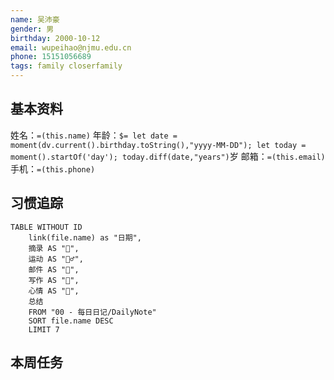 ```yaml
---
name: 吴沛豪
gender: 男
birthday: 2000-10-12
email: wupeihao@njmu.edu.cn
phone: 15151056689
tags: family closerfamily
---
```


## 基本资料

姓名：`=(this.name)`
年龄：`$= let date = moment(dv.current().birthday.toString(),"yyyy-MM-DD"); let today = moment().startOf('day'); today.diff(date,"years")`岁
邮箱：`=(this.email)`
手机：`=(this.phone)`

## 习惯追踪

```dataview
TABLE WITHOUT ID
	link(file.name) as "日期",
	摘录 AS "🌄",
	运动 AS "🏃‍♂️",
	邮件 AS "💌",
	写作 AS "📝",
	心情 AS "👾",
	总结
	FROM "00 - 每日日记/DailyNote" 
	SORT file.name DESC
	LIMIT 7
```

## 本周任务
```tasks

```